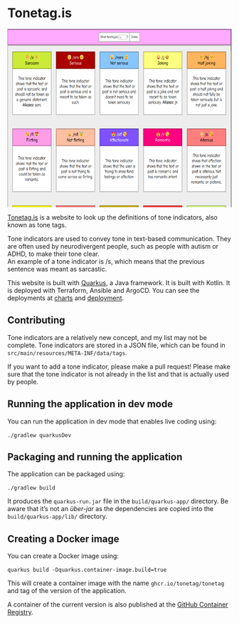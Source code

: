 # Tonetag.is

<img src="img/tonetag.png" align="center" alt="Screenshot of the site" title="Screenshot of the site" height="400" />

[Tonetag.is](https://tonetag.is) is a website to look up the definitions of tone indicators, also known as tone tags.    

Tone indicators are used to convey tone in text-based communication. They are often used by neurodivergent people, such as people with autism or ADHD, to make their tone clear.  
An example of a tone indicator is /s, which means that the previous sentence was meant as sarcastic.

This website is built with [Quarkus](https://quarkus.io/), a Java framework. It is built with Kotlin. It is deployed with Terraform, Ansible and ArgoCD. You can see the deployments at [charts](https://github.com/tonetag/charts) and [deployment](https://github.com/tonetag/deployment).  

## Contributing
Tone indicators are a relatively new concept, and my list may not be complete. Tone indicators are stored in a JSON file, which can be found in `src/main/resources/META-INF/data/tags`.  

If you want to add a tone indicator, please make a pull request! Please make sure that the tone indicator is not already in the list and that is actually used by people.  

## Running the application in dev mode

You can run the application in dev mode that enables live coding using:
```shell script
./gradlew quarkusDev
```

## Packaging and running the application

The application can be packaged using:
```shell script
./gradlew build
```
It produces the `quarkus-run.jar` file in the `build/quarkus-app/` directory.
Be aware that it’s not an _über-jar_ as the dependencies are copied into the `build/quarkus-app/lib/` directory.

## Creating a Docker image

You can create a Docker image using:
```shell script
quarkus build -Dquarkus.container-image.build=true
```

This will create a container image with the name `ghcr.io/tonetag/tonetag` and tag of the version of the application.  

A container of the current version is also published at the [GitHub Container Registry](ghcr.io/tonetag/tonetag).  

